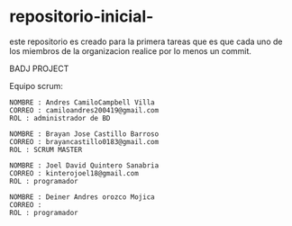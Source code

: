 # repositorio-inicial-
este repositorio es creado para la primera tareas que es que cada uno de los miembros de la organizacion realice por lo menos un commit.
   
  BADJ PROJECT 
   
   Equipo scrum:
   
    NOMBRE : Andres CamiloCampbell Villa
    CORREO : camiloandres200419@gmail.com
    ROL : administrador de BD
    
    NOMBRE : Brayan Jose Castillo Barroso
    CORREO : brayancastillo0183@gmail.com
    ROL : SCRUM MASTER 
    
    NOMBRE : Joel David Quintero Sanabria 
    CORREO : kinterojoel18@gmail.com
    ROL : programador 
    
    NOMBRE : Deiner Andres orozco Mojica 
    CORREO : 
    ROL : programador 

